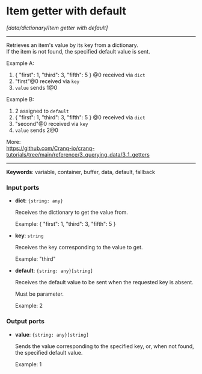 # Item getter with default

_[data/dictionary/Item getter with default]_

---

Retrieves an item's value by its key from a dictionary.  
If the item is not found, the specified default value is sent.  
  
Example A:  
1. { "first": 1, "third": 3, "fifth": 5 } @0 received via `dict`  
2. "first"@0 received via `key`  
3. `value` sends 1@0  
  
Example B:  
1. 2 assigned to `default`  
2. { "first": 1, "third": 3, "fifth": 5 } @0 received via `dict`  
3. "second"@0 received via `key`  
4. `value` sends 2@0  
  
More:  
https://github.com/Cranq-io/cranq-tutorials/tree/main/reference/3_querying_data/3_1_getters  

---

__Keywords__: variable, container, buffer, data, default, fallback

### Input ports

* __dict__: ` {string: any} `

    Receives the dictionary to get the value from.
    
    Example:
    { "first": 1, "third": 3, "fifth": 5 }


* __key__: ` string `

    Receives the key corresponding to the value to get.
    
    Example:
    "third"


* __default__: ` {string: any}[string] `

    Receives the default value to be sent when the requested key is absent.
    
    Must be parameter.
    
    Example:
    2

### Output ports

* __value__: ` {string: any}[string] `

    Sends the value corresponding to the specified key, or, when not found, the specified default value.
    
    Example:
    1

